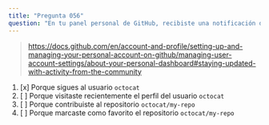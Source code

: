 ```yaml
---
title: "Pregunta 056"
question: "En tu panel personal de GitHub, recibiste una notificación de que el usuario `octocat` ha creado un nuevo repositorio `octocat/my-repo`. ¿Por qué recibiste esa notificación?"
---
```



> https://docs.github.com/en/account-and-profile/setting-up-and-managing-your-personal-account-on-github/managing-user-account-settings/about-your-personal-dashboard#staying-updated-with-activity-from-the-community
1. [x] Porque sigues al usuario `octocat`
1. [ ] Porque visitaste recientemente el perfil del usuario `octocat`
1. [ ] Porque contribuiste al repositorio `octocat/my-repo`
1. [ ] Porque marcaste como favorito el repositorio `octocat/my-repo`
